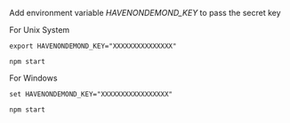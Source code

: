 Add environment variable *HAVENONDEMOND_KEY* to pass the secret key


For Unix System
```{bash}
export HAVENONDEMOND_KEY="XXXXXXXXXXXXXXX"

npm start
```


For Windows
```{bat}
set HAVENONDEMOND_KEY="XXXXXXXXXXXXXXXXX"

npm start
```




